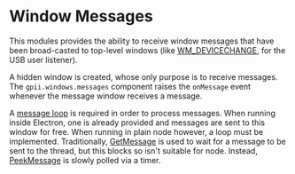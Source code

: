 # Window Messages 

This modules provides the ability to receive window messages that have been broad-casted to top-level windows (like
[WM_DEVICECHANGE](https://msdn.microsoft.com/library/aa363480), for the USB user listener).

A hidden window is created, whose only purpose is to receive messages. The `gpii.windows.messages` component raises the
`onMessage` event whenever the message window receives a message.

A [message loop](https://en.wikipedia.org/wiki/Message_loop_in_Microsoft_Windows) is required in order to process
messages. When running inside Electron, one is already provided and messages are sent to this window for free. When
running in plain node however, a loop must be implemented. Traditionally,
[GetMessage](https://msdn.microsoft.com/library/ms644936) is used to wait for a message to be sent to the thread, but
this blocks so isn't suitable for node. Instead, [PeekMessage](https://msdn.microsoft.com/library/ms644943) is slowly
polled via a timer.

